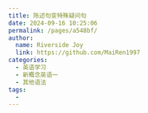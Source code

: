 ```yaml
---
title: 陈述句变特殊疑问句
date: 2024-09-16 10:25:06
permalink: /pages/a548bf/
author:
  name: Riverside Joy
  link: https://github.com/MaiRen1997
categories:
  - 英语学习
  - 新概念英语一
  - 其他语法
tags:
  - 
---
```


